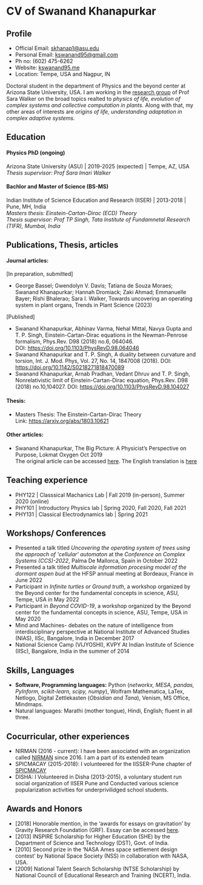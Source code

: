 
# CV of Swanand Khanapurkar

## Profile

- Official Email: <skhanap1@asu.edu>
- Personal Email: <kswanand95@gmail.com>
- Ph no: (602) 475-6262
- Website: [kswanand95.me](http://kswanand95.me)
- Location: Tempe, USA and Nagpur, IN


Doctoral student in the department of Physics and the beyond center at Arizona State University, USA. I am working in the [research group](http://emergence.asu.edu/) of Prof Sara Walker on the broad topics realted to *physics of life, evolution of complex systems and collective computation in plants.* Along with that, my other areas of interests are *origins of life, understanding adaptation in complex adaptive systems.*

## Education
#### Physics PhD (ongoing)
Arizona State University (ASU) | 2019-2025 (expected) | Tempe, AZ, USA    
*Thesis supervisor: Prof Sara Imari Walker*

#### Bachlor and Master of Science (BS-MS) 
Indian Institute of Science Education and Research (IISER) | 2013-2018 | Pune, MH, India  
*Masters thesis: Einstein-Cartan-Dirac (ECD) Theory*  
*Thesis supervisor: Prof TP Singh, Tata Institute of Fundamnetal Research (TIFR), Mumbai, India*

## Publications, Thesis, articles

#### Journal articles:
[In preparation, submitted]
- George Bassel; Gwendolyn V. Davis; Tatiana de Souza Moraes; Swanand Khanapurkar; Hannah Dromiack; Zaki Ahmad; Emmanuelle Bayer; Rishi Bhalerao; Sara I. Walker, Towards uncovering an operating system in plant organs, Trends in Plant Science  (2023)

[Published]
- Swanand Khanapurkar, Abhinav Varma, Nehal Mittal, Navya Gupta and T. P. Singh, Einstein-Cartan-Dirac equations in the Newman-Penrose formalism, Phys.Rev. D98 (2018) no.6, 064046.  
DOI: https://doi.org/10.1103/PhysRevD.98.064046
- Swanand Khanapurkar and T. P. Singh, A duality between curvature and torsion, Int. J. Mod. Phys, Vol. 27, No. 14, 1847008 (2018). DOI: https://doi.org/10.1142/S0218271818470089
- Swanand Khanapurkar, Arnab Pradhan, Vedant Dhruv and T. P. Singh, Nonrelativistic limit of Einstein-Cartan-Dirac equation, Phys.Rev. D98 (2018) no.10,104027. DOI: https://doi.org/10.1103/PhysRevD.98.104027

#### Thesis:
- Masters Thesis: The Einstein-Cartan-Dirac Theory  
Link: https://arxiv.org/abs/1803.10621

#### Other articles:
- Swanand Khanapurkar, The Big Picture: A Physicist’s Perspective on Purpose, Lokmat Oxygen Oct 2019  
The original article can be accessed [here](https://nirman.mkcl.org/user/pages/doc/52_Swananad%20Khanapurkar.jpg). The English translation is [here](https://contact-nirman.medium.com/the-big-picture-a-physicists-perspective-on-purpose-2e5fd5c3e5a2)

## Teaching experience
- PHY122 | Classsical Machanics Lab | Fall 2019 (in-person), Summer 2020 (online)  
- PHY101 | Introductory Physics lab | Spring 2020, Fall 2020, Fall 2021  
- PHY131 | Classical Electrodynamics lab | Spring 2021 


## Workshops/ Conferences
- Presented a talk titled *Uncovering the operating system of trees using the approach of 'cellular' automaton* at the *Conference on Complex Systems (CCS)-2022*, Palma De Mallorca, Spain in October 2022
- Presented a talk titled *Multiscale information procesing model of the dormant aspen bud* at the HFSP annual meeting at Bordeaux, France in June 2022
- Participant in *Infinite turtles or Ground truth*, a workshop organized by the Beyond center for the fundamental concepts in science, ASU, Tempe, USA in May 2022
- Participant in *Beyond COVID-19*, a workshop organized by the Beyond center for the fundamental concepts in science, ASU, Tempe, USA in May 2020
- Mind and Machines- debates on the nature of intelligence from interdisciplinary perspective at National Institute of Advanced Studies (NIAS), IISc, Bangalore, India in December 2017
- National Science Camp (VIJYOSHI), KVPY At Indian Institute of Science (IISc), Bangalore, India in the summer of 2014


## Skills, Languages 
- **Software, Programming languages:** Python (*networkx, MESA, pandas, PyInform, scikit-learn, scipy, numpy*), Wolfram Mathematica, LaTex, Netlogo, Digital Zettlekasten (*Obsidian and Tana*), Venism, MS Office, Mindmaps.
- Natural languages: Marathi (mother tongue), Hindi, English; fluent in all three.


## Cocurricular, other experiences
- NIRMAN (2016 - current): I have been associated with an organization called [NIRMAN](https://nirman.mkcl.org/) since 2016. I am a part of its extended team
- SPICMACAY (2015-2018): I volunteered for the IISSER-Pune chapter of [SPICMACAY](https://spicmacay.org/)
- DISHA: I Volunteered in Disha (2013-2015), a voluntary student run social organization of IISER Pune and Conducted various science popularization activities for underprivilidged school students.

## Awards and Honors
- [2018] Honorable mention, in the ‘awards for essays on gravitation’
by Gravity Research Foundation (GRF). Essay can be accessed [here](https://arxiv.org/abs/1804.00167).
- [2013] INSPIRE Scholarship for Higher Education (SHE)
by the Department of Science and Technology (DST), Govt. of India.
- [2010] Second prize in the ‘NASA Ames space settlement design contest’
by National Space Society (NSS) in collaboration with NASA, USA.
- [2009] National Talent Search Scholarship (NTSE Scholarship)
by National Council of Educational Research and Training (NCERT), India.

